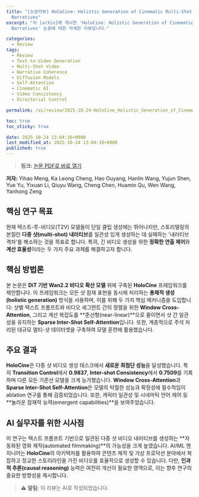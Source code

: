 ```yaml
---
title: "[논문리뷰] HoloCine: Holistic Generation of Cinematic Multi-Shot Long Video
  Narratives"
excerpt: "이 [arXiv]에 게시한 'HoloCine: Holistic Generation of Cinematic Multi-Shot Long Video
  Narratives' 논문에 대한 자세한 리뷰입니다."

categories:
  - Review
tags:
  - Review
  - Text-to-Video Generation
  - Multi-Shot Video
  - Narrative Coherence
  - Diffusion Models
  - Self-Attention
  - Cinematic AI
  - Video Consistency
  - Directorial Control

permalink: /ai/review/2025-10-24-HoloCine_Holistic_Generation_of_Cinematic_Multi-Shot_Long_Video_Narratives/

toc: true
toc_sticky: true

date: 2025-10-24 13:04:16+0900
last_modified_at: 2025-10-24 13:04:16+0900
published: true
---
```

> **링크:** [논문 PDF로 바로 열기](https://arxiv.org/abs/2510.20822)

**저자:** Yihao Meng, Ka Leong Cheng, Hao Ouyang, Hanlin Wang, Yujun Shen, Yue Yu, Yixuan Li, Qiuyu Wang, Cheng Chen, Huamin Qu, Wen Wang, Yanhong Zeng



## 핵심 연구 목표
현재 텍스트-투-비디오(T2V) 모델들이 단일 클립 생성에는 뛰어나지만, 스토리텔링의 본질인 **다중 샷(multi-shot) 내러티브**를 일관성 있게 생성하는 데 실패하는 '내러티브 격차'를 해소하는 것을 목표로 합니다. 특히, 긴 비디오 생성을 위한 **정확한 연출 제어**와 **계산 효율성**이라는 두 가지 주요 과제를 해결하고자 합니다.

## 핵심 방법론
본 논문은 **DiT 기반 Wan2.2 비디오 확산 모델** 위에 구축된 **HoloCine** 프레임워크를 제안합니다. 이 프레임워크는 모든 샷 잠재 표현을 동시에 처리하는 **총체적 생성(holistic generation)** 방식을 사용하며, 이를 위해 두 가지 핵심 메커니즘을 도입합니다: 샷별 텍스트 프롬프트와 비디오 세그먼트 간의 정렬을 위한 **Window Cross-Attention**, 그리고 계산 복잡도를 **준선형(near-linear)**으로 줄이면서 샷 간 일관성을 유지하는 **Sparse Inter-Shot Self-Attention**입니다. 또한, 계층적으로 주석 처리된 대규모 멀티-샷 데이터셋을 구축하여 모델 훈련에 활용했습니다.

## 주요 결과
**HoloCine**은 다중 샷 비디오 생성 태스크에서 **새로운 최첨단 성능**을 달성했습니다. 특히 **Transition Control**에서 **0.9837**, **Inter-shot Consistency**에서 **0.7509**를 기록하며 다른 모든 기준선 모델을 크게 능가했습니다. **Window Cross-Attention**과 **Sparse Inter-Shot Self-Attention**은 모델의 탁월한 성능과 확장성에 필수적임이 ablation 연구를 통해 검증되었습니다. 또한, 캐릭터 일관성 및 시네마틱 언어 제어 등 **놀라운 잠재적 능력(emergent capabilities)**을 보여주었습니다.

## AI 실무자를 위한 시사점
이 연구는 텍스트 프롬프트 기반으로 일관된 다중 샷 비디오 내러티브를 생성하는 **자동화된 영화 제작(automated filmmaking)**의 가능성을 크게 높였습니다. AI/ML 엔지니어는 **HoloCine**의 아키텍처를 활용하여 콘텐츠 제작 및 가상 프로덕션 분야에서 복잡하고 정교한 스토리라인을 가진 비디오를 효율적으로 생성할 수 있습니다. 다만, **인과적 추론(causal reasoning)** 능력은 여전히 개선이 필요한 영역으로, 이는 향후 연구의 중요한 방향성을 제시합니다.

> ⚠️ **알림:** 이 리뷰는 AI로 작성되었습니다.